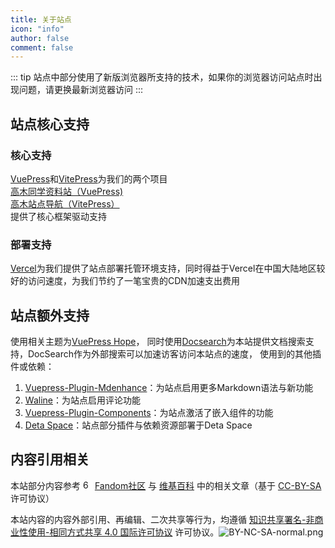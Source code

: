 ```yaml
---
title: 关于站点
icon: "info"
author: false
comment: false
---
```

::: tip
站点中部分使用了新版浏览器所支持的技术，如果你的浏览器访问站点时出现问题，请更换最新浏览器访问
:::

## **站点核心支持**
### 核心支持 
[VuePress](https://vuepress.js.org)和[VitePress](https://vitepress.dev/)为我们的两个项目  
[高木同学资料站（VuePress)](https://wiki.takagi3.cn)  
[高木站点导航（VitePress）](https://takagi3.cn)  
提供了核心框架驱动支持  
### 部署支持
[Vercel](https://vercel.com)为我们提供了站点部署托管环境支持，同时得益于Vercel在中国大陆地区较好的访问速度，为我们节约了一笔宝贵的CDN加速支出费用
## **站点额外支持**
使用相关主题为[VuePress Hope](https://theme-hope.vuejs.press)，
同时使用[Docsearch](https://docsearch.algolia.com/)为本站提供文档搜索支持，DocSearch作为外部搜索可以加速访客访问本站点的速度，
使用到的其他插件或依赖：
1. [Vuepress-Plugin-Mdenhance](https://plugin-md-enhance.vuejs.press/zh/)：为站点启用更多Markdown语法与新功能
2. [Waline](https://waline.js.org)：为站点启用评论功能
3. [Vuepress-Plugin-Components](https://plugin-components.vuejs.press/)：为站点激活了嵌入组件的功能  
4. [Deta Space](https://deta.space)：站点部分插件与依赖资源部署于Deta Space

## **内容引用相关**

本站部分内容参考 <img src="https://pic.imgdb.cn/item/647c966d1ddac507cc4793c2.png" alt="60px-Fandom_fire_logo.svg.png" border="0" width="15" /> [Fandom社区](
https://karakai-jouzu-no-takagi-san.fandom.com/zh/wiki/擅长捉弄的高木同学) 与 [维基百科](https://zh.m.wikipedia.org/wiki/%E6%93%85%E9%95%B7%E6%8D%89%E5%BC%84%E4%BA%BA%E7%9A%84%E9%AB%98%E6%9C%A8%E5%90%8C%E5%AD%B8) 中的相关文章（基于 [CC-BY-SA](https://www.fandom.com/zh/licensing-zh) 许可协议）

本站内容的内容外部引用、再编辑、二次共享等行为，均遵循 [知识共享署名-非商业性使用-相同方式共享 4.0 国际许可协议](http://creativecommons.org/licenses/by-nc-sa/4.0/) 许可协议。![BY-NC-SA-normal.png](https://pic.imgdb.cn/item/647c966d1ddac507cc4793e5.png)
